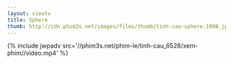 ```yaml
---
layout: sieutv
title: Sphere
thumb: http://cdn.phim3s.net/images/films/thumb/tinh-cau-sphere-1998.jpg
---
```

{% include jwpadv src='//phim3s.net/phim-le/tinh-cau_6528/xem-phim//video.mp4' %}